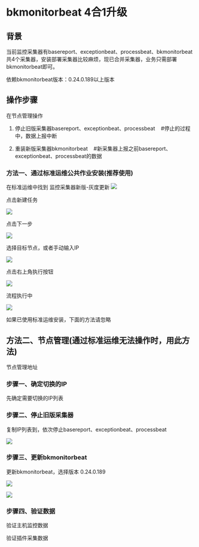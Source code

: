 # bkmonitorbeat 4合1升级

## 背景

当前监控采集器有basereport、exceptionbeat、processbeat、bkmonitorbeat共4个采集器，安装部署采集器比较麻烦，现已合并采集器，业务只需部署bkmonitorbeat即可。

依赖bkmonitorbeat版本：0.24.0.189以上版本  

## 操作步骤

在节点管理操作

1. 停止旧版采集器basereport、exceptionbeat、processbeat    #停止的过程中，数据上报中断

2. 重装新版采集器bkmonitorbeat    #新采集器上报之前basereport、exceptionbeat、processbeat的数据

### 方法一、通过标准运维公共作业安装(推荐使用)

在标准运维中找到 监控采集器新版-灰度更新
![](media/16612276143587.jpg)

点击新建任务

![](media/16612276201275.jpg)


点击下一步

![](media/16612276255238.jpg)


选择目标节点，或者手动输入IP

![](media/16612276319079.jpg)


点击右上角执行按钮

![](media/16612276379503.jpg)


流程执行中

![](media/16612276464426.jpg)


如果已使用标准运维安装，下面的方法请忽略

## 方法二、节点管理(通过标准运维无法操作时，用此方法)

节点管理地址  

### 步骤一、确定切换的IP

先确定需要切换的IP列表

### 步骤二、停止旧版采集器

复制IP列表到，依次停止basereport、exceptionbeat、processbeat

![](media/16612276769640.jpg)



### 步骤三、更新bkmonitorbeat

更新bkmonitorbeat，选择版本 0.24.0.189


![](media/16612276844318.jpg)

![](media/16612276937220.jpg)


### 步骤四、验证数据

验证主机监控数据

验证插件采集数据







